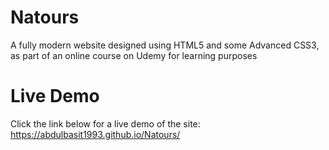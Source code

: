 # Natours
A fully modern website designed using HTML5 and some Advanced CSS3, as part of an online course on Udemy for learning purposes

# Live Demo
Click the link below for a live demo of the site:
https://abdulbasit1993.github.io/Natours/
